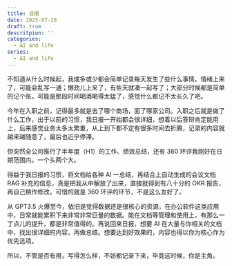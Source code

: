 ```yaml
---
title: 日报
date: 2025-07-20
draft: true
descritpion: ''
categories:
  - AI and life
series:
  - AI and life
---
```


不知道从什么时候起，我或多或少都会简单记录每天发生了些什么事情。情绪上来了，可能会乱写一通；懒劲儿上来了，有些天就凑一起写了；大部分时候都是简单的记个账。可能是那段时间喝酒喝得太猛了，感觉什么都记不太长久了吧。

今年在入职之前，记得最多就是去了哪个商场，面了哪家公司。入职之后就是做了什么工作，出于以前的习惯，我日报一开始都会很详细，想着以后答辩肯定能用上，后来感觉业务太多太繁重，从上到下都不定有很多时间去折腾，记录的内容就越来越随意了，最后也近乎停滞。

但突然全公司推行了半年度（H1）的工作、绩效总结，还有 360 环评我刚好在日期范围内。一个头两个大。

得益于我日报的习惯，将文档给各种 AI 一总结，再结合上自动生成的会议文档 RAG 补充的信息，真是把我从中解放了出来，直接就得到有八十分的 OKR 报告，再自己稍作修改。可惜的就是 360 环评的环节，不是这么友好了。

从 GPT3.5 火爆至今，依旧是觉得数据还是很核心的资源，在办公软件这类应用中，日常就能累积下来非常非常巨量的数据。能在文档等管理和使用上，有那么一丁点儿的提升，都是非常值得的。再说回来日报，想要 AI 在大量与你相关的文档中，找出很详细的内容，再做总结。想要达到好效果的，内容也得以你为核心作为优先选项。

所以，不管是否有用，写得怎么样，不妨都记录下来，毕竟这时候，你是主角。
